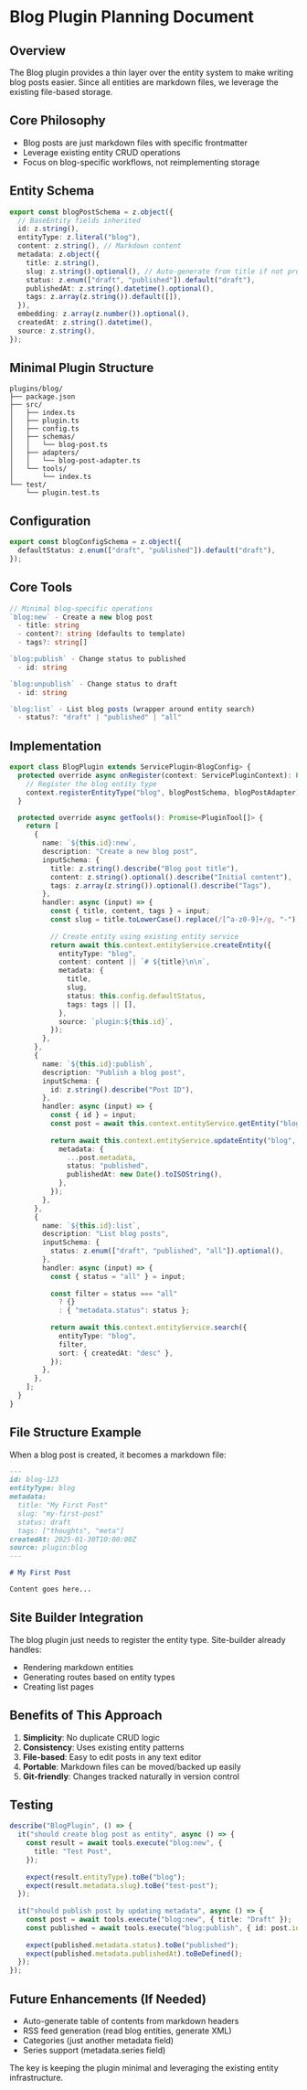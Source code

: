 # Blog Plugin Planning Document

## Overview

The Blog plugin provides a thin layer over the entity system to make writing blog posts easier. Since all entities are markdown files, we leverage the existing file-based storage.

## Core Philosophy

- Blog posts are just markdown files with specific frontmatter
- Leverage existing entity CRUD operations
- Focus on blog-specific workflows, not reimplementing storage

## Entity Schema

```typescript
export const blogPostSchema = z.object({
  // BaseEntity fields inherited
  id: z.string(),
  entityType: z.literal("blog"),
  content: z.string(), // Markdown content
  metadata: z.object({
    title: z.string(),
    slug: z.string().optional(), // Auto-generate from title if not provided
    status: z.enum(["draft", "published"]).default("draft"),
    publishedAt: z.string().datetime().optional(),
    tags: z.array(z.string()).default([]),
  }),
  embedding: z.array(z.number()).optional(),
  createdAt: z.string().datetime(),
  source: z.string(),
});
```

## Minimal Plugin Structure

```
plugins/blog/
├── package.json
├── src/
│   ├── index.ts
│   ├── plugin.ts
│   ├── config.ts
│   ├── schemas/
│   │   └── blog-post.ts
│   ├── adapters/
│   │   └── blog-post-adapter.ts
│   └── tools/
│       └── index.ts
└── test/
    └── plugin.test.ts
```

## Configuration

```typescript
export const blogConfigSchema = z.object({
  defaultStatus: z.enum(["draft", "published"]).default("draft"),
});
```

## Core Tools

```typescript
// Minimal blog-specific operations
`blog:new` - Create a new blog post
  - title: string
  - content?: string (defaults to template)
  - tags?: string[]

`blog:publish` - Change status to published
  - id: string

`blog:unpublish` - Change status to draft
  - id: string

`blog:list` - List blog posts (wrapper around entity search)
  - status?: "draft" | "published" | "all"
```

## Implementation

```typescript
export class BlogPlugin extends ServicePlugin<BlogConfig> {
  protected override async onRegister(context: ServicePluginContext): Promise<void> {
    // Register the blog entity type
    context.registerEntityType("blog", blogPostSchema, blogPostAdapter);
  }

  protected override async getTools(): Promise<PluginTool[]> {
    return [
      {
        name: `${this.id}:new`,
        description: "Create a new blog post",
        inputSchema: {
          title: z.string().describe("Blog post title"),
          content: z.string().optional().describe("Initial content"),
          tags: z.array(z.string()).optional().describe("Tags"),
        },
        handler: async (input) => {
          const { title, content, tags } = input;
          const slug = title.toLowerCase().replace(/[^a-z0-9]+/g, "-");
          
          // Create entity using existing entity service
          return await this.context.entityService.createEntity({
            entityType: "blog",
            content: content || `# ${title}\n\n`,
            metadata: {
              title,
              slug,
              status: this.config.defaultStatus,
              tags: tags || [],
            },
            source: `plugin:${this.id}`,
          });
        },
      },
      {
        name: `${this.id}:publish`,
        description: "Publish a blog post",
        inputSchema: {
          id: z.string().describe("Post ID"),
        },
        handler: async (input) => {
          const { id } = input;
          const post = await this.context.entityService.getEntity("blog", id);
          
          return await this.context.entityService.updateEntity("blog", id, {
            metadata: {
              ...post.metadata,
              status: "published",
              publishedAt: new Date().toISOString(),
            },
          });
        },
      },
      {
        name: `${this.id}:list`,
        description: "List blog posts",
        inputSchema: {
          status: z.enum(["draft", "published", "all"]).optional(),
        },
        handler: async (input) => {
          const { status = "all" } = input;
          
          const filter = status === "all" 
            ? {} 
            : { "metadata.status": status };
          
          return await this.context.entityService.search({
            entityType: "blog",
            filter,
            sort: { createdAt: "desc" },
          });
        },
      },
    ];
  }
}
```

## File Structure Example

When a blog post is created, it becomes a markdown file:

```markdown
---
id: blog-123
entityType: blog
metadata:
  title: "My First Post"
  slug: "my-first-post"
  status: draft
  tags: ["thoughts", "meta"]
createdAt: 2025-01-30T10:00:00Z
source: plugin:blog
---

# My First Post

Content goes here...
```

## Site Builder Integration

The blog plugin just needs to register the entity type. Site-builder already handles:
- Rendering markdown entities
- Generating routes based on entity types
- Creating list pages

## Benefits of This Approach

1. **Simplicity**: No duplicate CRUD logic
2. **Consistency**: Uses existing entity patterns
3. **File-based**: Easy to edit posts in any text editor
4. **Portable**: Markdown files can be moved/backed up easily
5. **Git-friendly**: Changes tracked naturally in version control

## Testing

```typescript
describe("BlogPlugin", () => {
  it("should create blog post as entity", async () => {
    const result = await tools.execute("blog:new", {
      title: "Test Post",
    });
    
    expect(result.entityType).toBe("blog");
    expect(result.metadata.slug).toBe("test-post");
  });
  
  it("should publish post by updating metadata", async () => {
    const post = await tools.execute("blog:new", { title: "Draft" });
    const published = await tools.execute("blog:publish", { id: post.id });
    
    expect(published.metadata.status).toBe("published");
    expect(published.metadata.publishedAt).toBeDefined();
  });
});
```

## Future Enhancements (If Needed)

- Auto-generate table of contents from markdown headers
- RSS feed generation (read blog entities, generate XML)
- Categories (just another metadata field)
- Series support (metadata.series field)

The key is keeping the plugin minimal and leveraging the existing entity infrastructure.